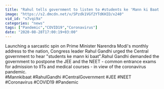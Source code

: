 ```yaml
---
title: "Rahul tells government to listen to #students ke 'Mann ki Baat'"
image: "https://s2.dmcdn.net/v/SPzdk1VGf2YTdKHID/x240"
vid_id: "x7vqi9a"
categories: "news"
tags: ["Pandemic","COVID19","Coronavirus"]
date: "2020-08-28T17:00:19+03:00"
---
```

Launching a sarcastic spin on Prime Minister Narendra Modi's monthly address to the nation, Congress leader Rahul Gandhi urged the Central government to hear &quot;students ke mann ki baat&quot;.Rahul Gandhi demanded the government to postpone the JEE and the NEET - common entrance exams for admission to IITs and medical courses - in view of the coronavirus pandemic.  <br>#Mannkibaat #RahulGandhi #CentralGovernment #JEE #NEET #Coronavirus #COVID19 #Pandemic

